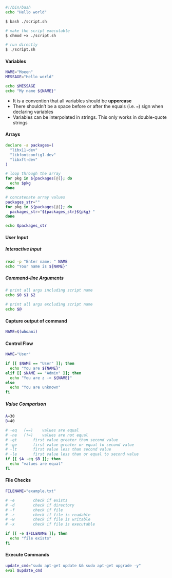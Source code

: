```bash
#!/bin/bash
echo "Hello world"
```

```bash
$ bash ./script.sh

# make the script executable
$ chmod +x ./script.sh

# run directly
$ ./script.sh
```


#### Variables
```bash
NAME="Moeen"
MESSAGE="Hello world"

echo $MESSAGE
echo "My name ${NAME}"
```

- It is a convention that all variables should be **uppercase**
- There shouldn’t be a space before or after the equals (i.e. `=`) sign when declaring variables
- Variables can be interpolated in strings. This only works in double-quote strings


#### Arrays
```bash
declare -a packages=(
  "libx11-dev"
  "libfontconfig1-dev"
  "libxft-dev"
)

# loop through the array
for pkg in ${packages[@]}; do
  echo $pkg
done

# concatenate array values
packages_str=""
for pkg in ${packages[@]}; do
  packages_str="${packages_str}${pkg} "
done

echo $packages_str
```


#### User Input

##### Interactive input
```bash
read -p "Enter name: " NAME
echo "Your name is ${NAME}"
```


##### Command-line Arguments
```bash
# print all args including script name
echo $0 $1 $2

# print all args excluding script name
echo $@
```


#### Capture output of command
```bash
NAME=$(whoami)
```


#### Control Flow
```bash
NAME="User"

if [[ $NAME == "User" ]]; then
  echo "You are ${NAME}"
elif [[ $NAME == "Admin" ]]; then
  echo "You are z -> ${NAME}"
else
  echo "You are unknown"
fi
```


##### Value Comparison
```bash
A=30
B=40

# -eq	(==)	values are equal
# -ne	(!=)	values are not equal
# -gt		first value greater than second value
# -ge		first value greater or equal to second value
# -lt		first value less than second value
# -le		first value less than or equal to second value
if [[ $A -eq $B ]]; then
  echo "values are equal"
fi
```


#### File Checks
```bash
FILENAME="example.txt"

# -e		check if exists
# -d 		check if directory 
# -f 		check if file
# -r 		check if file is readable
# -w 		check if file is writable
# -x 		check if file is executable

if [[ -e $FILENAME ]]; then
  echo "file exists"
fi
```


#### Execute Commands
```bash
update_cmd="sudo apt-get update && sudo apt-get upgrade -y"
eval $update_cmd
```


